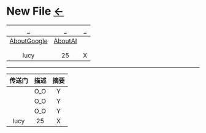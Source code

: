 # New File [←](../index.md)

| _ | _ | _ |
|:---:|:---:|:---:|
| [AboutGoogle](AboutGoogle.md) | [AboutAI](Disguise'sAI.md) | []() |
| []() | []() | []() |
| []() | []() | []() |
| lucy | 25 | X |

- - - 

| 传送门 | 描述 | 摘要 |
|:---:|:---:|:---:|
| []() | O_O | Y |
| []() | O_O | Y |
| []() | O_O | Y |
| lucy | 25 | X |
